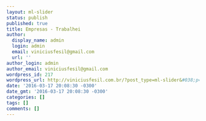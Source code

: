 ```yaml
---
layout: ml-slider
status: publish
published: true
title: Empresas - Trabalhei
author:
  display_name: admin
  login: admin
  email: viniciusfesil@gmail.com
  url: ''
author_login: admin
author_email: viniciusfesil@gmail.com
wordpress_id: 217
wordpress_url: http://viniciusfesil.com.br/?post_type=ml-slider&#038;p=217
date: '2016-03-17 20:08:30 -0300'
date_gmt: '2016-03-17 20:08:30 -0300'
categories: []
tags: []
comments: []
---
```


